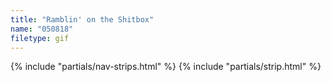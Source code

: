 ```yaml
---
title: "Ramblin' on the Shitbox"
name: "050818"
filetype: gif
---
```


{% include "partials/nav-strips.html" %}
{% include "partials/strip.html" %}